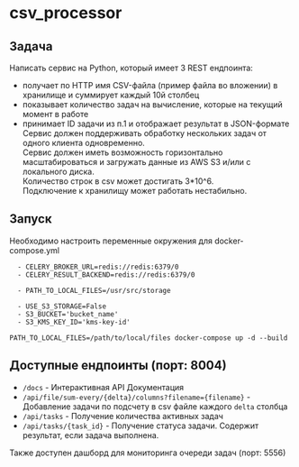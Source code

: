 # csv_processor

## Задача
Написать сервис на Python, который имеет 3 REST ендпоинта:
* получает по HTTP имя CSV-файла (пример файла во вложении) в хранилище и
суммирует каждый 10й столбец
* показывает количество задач на вычисление, которые на текущий момент в работе
* принимает ID задачи из п.1 и отображает результат в JSON-формате
Сервис должен поддерживать обработку нескольких задач от одного клиента
одновременно.  
Сервис должен иметь возможность горизонтально масштабироваться и загружать
данные из AWS S3 и/или с локального диска.  
Количество строк в csv может достигать 3*10^6.  
Подключение к хранилищу может работать нестабильно.  

## Запуск
Необходимо настроить переменные окружения для docker-compose.yml
```
  - CELERY_BROKER_URL=redis://redis:6379/0
  - CELERY_RESULT_BACKEND=redis://redis:6379/0
  
  - PATH_TO_LOCAL_FILES=/usr/src/storage
  
  - USE_S3_STORAGE=False
  - S3_BUCKET='bucket_name'
  - S3_KMS_KEY_ID='kms-key-id'
```
```
PATH_TO_LOCAL_FILES=/path/to/local/files docker-compose up -d --build
```

## Доступные ендпоинты (порт: 8004)
- `/docs` - Интерактивная API Документация
- `/api/file/sum-every/{delta}/columns?filename={filename}` - Добавление задачи по подсчету в csv файле каждого `delta` столбца
- `/api/tasks` - Получение количества активных задач
- `/api/tasks/{task_id}` - Получение статуса задачи. Содержит результат, если задача выполнена.

Также доступен дашборд для мониторинга очереди задач (порт: 5556) 
